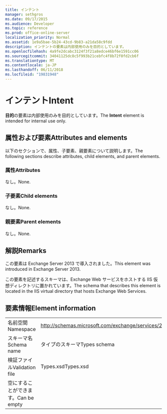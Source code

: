 ```yaml
---
title: インテント
manager: sethgros
ms.date: 09/17/2015
ms.audience: Developer
ms.topic: reference
ms.prod: office-online-server
localization_priority: Normal
ms.assetid: 1e9a5bae-5b24-43cd-9b83-a21da58c9fdd
description: インテントの要素は内部使用のみを目的としています。
ms.openlocfilehash: 4a9fe2dcabc3124f3f21a8edce46bf6e1591cc06
ms.sourcegitcommit: 34041125dc8c5f993b21cebfc4f8b72f0fd2cb6f
ms.translationtype: MT
ms.contentlocale: ja-JP
ms.lasthandoff: 06/11/2018
ms.locfileid: "19831948"
---
```

# <a name="intent"></a><span data-ttu-id="65eb1-103">インテント</span><span class="sxs-lookup"><span data-stu-id="65eb1-103">Intent</span></span>

<span data-ttu-id="65eb1-104">**目的**の要素は内部使用のみを目的としています。</span><span class="sxs-lookup"><span data-stu-id="65eb1-104">The **Intent** element is intended for internal use only.</span></span> 

## <a name="attributes-and-elements"></a><span data-ttu-id="65eb1-105">属性および要素</span><span class="sxs-lookup"><span data-stu-id="65eb1-105">Attributes and elements</span></span>

<span data-ttu-id="65eb1-106">以下のセクションで、属性、子要素、親要素について説明します。</span><span class="sxs-lookup"><span data-stu-id="65eb1-106">The following sections describe attributes, child elements, and parent elements.</span></span>
  
### <a name="attributes"></a><span data-ttu-id="65eb1-107">属性</span><span class="sxs-lookup"><span data-stu-id="65eb1-107">Attributes</span></span>

<span data-ttu-id="65eb1-108">なし。</span><span class="sxs-lookup"><span data-stu-id="65eb1-108">None.</span></span>
  
### <a name="child-elements"></a><span data-ttu-id="65eb1-109">子要素</span><span class="sxs-lookup"><span data-stu-id="65eb1-109">Child elements</span></span>

<span data-ttu-id="65eb1-110">なし。</span><span class="sxs-lookup"><span data-stu-id="65eb1-110">None.</span></span>
  
### <a name="parent-elements"></a><span data-ttu-id="65eb1-111">親要素</span><span class="sxs-lookup"><span data-stu-id="65eb1-111">Parent elements</span></span>

<span data-ttu-id="65eb1-112">なし。</span><span class="sxs-lookup"><span data-stu-id="65eb1-112">None.</span></span>
  
## <a name="remarks"></a><span data-ttu-id="65eb1-113">解説</span><span class="sxs-lookup"><span data-stu-id="65eb1-113">Remarks</span></span>

<span data-ttu-id="65eb1-114">この要素は Exchange Server 2013 で導入されました。</span><span class="sxs-lookup"><span data-stu-id="65eb1-114">This element was introduced in Exchange Server 2013.</span></span>
  
<span data-ttu-id="65eb1-115">この要素を記述するスキーマは、Exchange Web サービスをホストする IIS 仮想ディレクトリに置かれています。</span><span class="sxs-lookup"><span data-stu-id="65eb1-115">The schema that describes this element is located in the IIS virtual directory that hosts Exchange Web Services.</span></span>
  
## <a name="element-information"></a><span data-ttu-id="65eb1-116">要素情報</span><span class="sxs-lookup"><span data-stu-id="65eb1-116">Element information</span></span>

|||
|:-----|:-----|
|<span data-ttu-id="65eb1-117">名前空間</span><span class="sxs-lookup"><span data-stu-id="65eb1-117">Namespace</span></span>  <br/> |http://schemas.microsoft.com/exchange/services/2006/types  <br/> |
|<span data-ttu-id="65eb1-118">スキーマ名</span><span class="sxs-lookup"><span data-stu-id="65eb1-118">Schema name</span></span>  <br/> |<span data-ttu-id="65eb1-119">タイプのスキーマ</span><span class="sxs-lookup"><span data-stu-id="65eb1-119">Types schema</span></span>  <br/> |
|<span data-ttu-id="65eb1-120">検証ファイル</span><span class="sxs-lookup"><span data-stu-id="65eb1-120">Validation file</span></span>  <br/> |<span data-ttu-id="65eb1-121">Types.xsd</span><span class="sxs-lookup"><span data-stu-id="65eb1-121">Types.xsd</span></span>  <br/> |
|<span data-ttu-id="65eb1-122">空にすることができます。</span><span class="sxs-lookup"><span data-stu-id="65eb1-122">Can be empty</span></span>  <br/> ||
   

